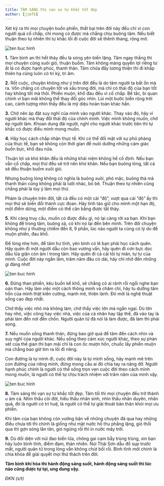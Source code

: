 ```yaml
---
title: TÂM SÁNG thì vạn sự tự khắc tốt đẹp
author: [jimfb]
---
```


Xét kỹ ra thì mọi chuyện buồn phiền, thất bại trên đời này đều chỉ vì con người quá cố chấp, chỉ mong có được mà chẳng chịu buông tâm. Nếu biết thuận theo tự nhiên thì tự khắc lối đi cuộc đời sẽ thênh thang, rộng mở.

![ten buc hinh](http://st.phununews.vn/staticFile/Subject/2017/10/02/viecj-minh-k-muon_2188563.png "ten buc hinh")

**1.** Tâm bình an thì hết thảy đều là sóng yên biển lặng. Tâm ngay thẳng thì mọi chuyện cũng xuôi gió, thuận buồm. Tâm không màng quyền lợi riêng tư ắt là có được hạnh phúc, thanh thản. Tâm chứa đầy lương thiện thì đi khắp thiên hạ cũng luôn có tri kỷ, tri âm.

**2.** Rốt cuộc, chuyện không như ý trên đời đều là do tâm người ta bất ổn mà ra. Vốn chẳng có chuyện tốt và xấu trong đời, mà chỉ có thái độ của bạn tốt hay không tốt mà thôi. Phiền muộn, khổ đau đều vì cố chấp. Bế tắc, bi quan chính vì bạn mãi không thể thay đổi góc nhìn. Lùi một bước biển rộng trời cao, cảnh tượng nhìn thấy đều là mỹ diệu hoàn toàn khác hẳn.

**3.** Chớ nên áp đặt suy nghĩ của mình vào người khác. Thay vào đó, hãy vì người khác mà thay đổi thái độ của chính mình. Việc mình không muốn, chớ ép người làm. Khoan dung đãi người, nghĩ cho người khác trước tiên thì tự khắc có được điều mình mong muốn.

**4.** Hãy học cách chấp nhận thực tế. Khi có thể đối mặt với sự phũ phàng của thực tế, bạn sẽ không còn thời gian để nuôi dưỡng những cảm giác buồn bực, khổ đau nữa.

Thuận lợi và khó khăn đều là những khái niệm không hề cố định. Nếu bạn vẫn cố chấp, mọi thứ đều sẽ trở nên khó khăn. Nếu bạn buông lỏng, tất cả sẽ đều thuận buồm xuôi gió.

Nhưng buông lỏng không có nghĩa là buông xuôi, phó mặc, buông thả mà thanh thản cũng không phải là lười nhác, bỏ bê. Thuận theo tự nhiên cũng chẳng phải là tùy ý làm mọi thứ.

Phàm là chuyện trên đời, tất cả đều có một cái “độ”, vượt qua cái “độ” ấy thì mọi thứ sẽ biến đổi thành cực đoan. Hãy tỉnh táo giữ cho mình một hạn độ, một điểm dừng, một điểm có thể cân bằng được tất thảy.

**5.** Khi càng truy cầu, muốn có được điều gì, nó lại càng rời xa bạn. Khi bạn không để trong tâm, buông xả, có khi nó lại đến bên mình. Trên đời chuyện không như ý thường chiếm đến 8, 9 phần, lúc nào người ta cũng có lý do để muộn phiền, đau khổ.

Để lòng nhẹ hơn, để tâm hư tĩnh, yên bình có lẽ bạn phải học cách quên. Hãy quên đi một người dẫu còn bao vương vấn, hãy quên đi cơn bực dọc dẫu lửa giận còn âm ỉ trong tâm. Hãy quên đi cả cái tôi tự mãn, tự tư của mình. Cuộc đời này ngắn lắm, trăm năm đâu có dài, hãy chỉ nhớ đến những gì đáng nhớ!

![ten buc hinh](http://st.phununews.vn/staticFile/Subject/2017/10/02/tren-doi_2188667.png "ten buc hinh")

**6.** Đừng than phiền, kêu buồn kể khổ, sẽ chẳng có ai rảnh rỗi ngồi nghe bạn oán than. Hãy làm việc một cách thông minh và chăm chỉ, hãy tu dưỡng tâm hồn của mình thật kiên cường, mạnh mẽ, thiện lành. Đó mới là nghệ thuật sống cao đẹp nhất.

Chớ thấy việc nhỏ mà không làm, chớ thấy việc lớn mà ngần ngại. Dù lớn hay nhỏ, việc công hay việc nhà, việc của cá nhân hay tập thể, đã vào tay là phải làm đến nơi đến chốn. Người quân tử đã nói là làm được, đã làm thì phải xong.

**7.** Nếu muốn sống thanh thản, đừng bao giờ quá để tâm đến cách nhìn và suy nghĩ của người khác. Nếu sống theo cảm xúc người khác, theo sự phán xét của thế gian thì bạn mãi chỉ là con ốc mượn hồn, chuốc lấy phiền muộn mà chẳng bao giờ tìm ra lối đi riêng.

Con đường là tự mình đi, cuộc đời này là tự mình sống, hãy mạnh mẽ trên con đường của riêng mình, đừng mong cầu ai đó chìa tay ra nâng đỡ. Người hạnh phúc chính là người có thể sống trọn vẹn cuộc đời theo cách mình mong muốn, là người có thể tự chịu trách nhiệm với trăm năm của mình vậy.

![ten buc hinh](http://st.phununews.vn/staticFile/Subject/2017/10/02/nguoi-hp_2189829.png "ten buc hinh")

**8.** Tâm sáng thì vạn sự tự khắc tốt đẹp. Tâm tối thì mọi chuyện đều trở thành u ám cả. Nhìn thấu cõi đời, hiểu thấu nhân sinh, nhìn thấu nhân duyên, nhân quả, đó là người có trí huệ, là người có thể tự giải thoát bản thân khỏi mọi ưu phiền.

Khi tâm của bạn không còn vướng bận về những chuyện đã qua hay những điều chưa tới thì chính là giống như mặt nước hồ thu phẳng lặng, gió thổi qua thì gợn sóng lăn tăn, gió ngừng rồi thì in nước mây trời.

**9.** Dù đối diện với núi đao biển lửa, chông gai cạm bẫy trùng trùng, xin bạn hãy luôn bình tĩnh, điềm đạm, thản nhiên. Núi Thái Sơn dẫu đổ sụp trước mắt, người quân tử trong lòng vẫn không chút bối rối. Bình tĩnh mới chính là chìa khóa để giải quyết mọi thử thách trên đời. 

**Tâm bình khí hòa thì hành động sáng suốt, hành động sáng suốt thì lúc nào cũng được tự tại, ung dung vậy.**

*ĐKN (s/t)​*